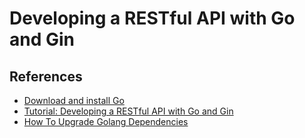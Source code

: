 # Developing a RESTful API with Go and Gin

## References

- [Download and install Go](https://go.dev/doc/install)
- [Tutorial: Developing a RESTful API with Go and Gin](https://go.dev/doc/tutorial/web-service-gin)
- [How To Upgrade Golang Dependencies](https://golang.cafe/blog/how-to-upgrade-golang-dependencies.html)
